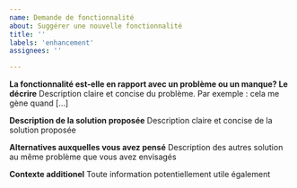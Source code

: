```yaml
---
name: Demande de fonctionnalité
about: Suggérer une nouvelle fonctionnalité
title: ''
labels: 'enhancement'
assignees: ''

---
```

**La fonctionnalité est-elle en rapport avec un problème ou un manque? Le décrire**
Description claire et concise du problème. Par exemple : cela me gène quand [...]

**Description de la solution proposée**
Description claire et concise de la solution proposée

**Alternatives auxquelles vous avez pensé**
Description des autres solution au même problème que vous avez envisagés

**Contexte additionel**
Toute information potentiellement utile également
